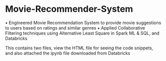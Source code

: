 # Movie-Recommender-System

•	Engineered Movie Recommendation System to provide movie suggestions to users based on ratings and similar genres
•	Applied Collaborative Filtering techniques using Alternative Least Square in Spark ML & SQL, and Databricks

This contains two files, view the HTML file for seeing the code snippets, and also attached the ipynb file downloaded from Databricks
